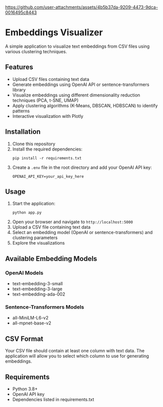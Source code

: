 https://github.com/user-attachments/assets/4b5b37da-9209-4473-9dca-0016495c8443
# Embeddings Visualizer

A simple application to visualize text embeddings from CSV files using various clustering techniques.

## Features

- Upload CSV files containing text data
- Generate embeddings using OpenAI API or sentence-transformers library
- Visualize embeddings using different dimensionality reduction techniques (PCA, t-SNE, UMAP)
- Apply clustering algorithms (K-Means, DBSCAN, HDBSCAN) to identify patterns
- Interactive visualization with Plotly

## Installation

1. Clone this repository
2. Install the required dependencies:
   ```
   pip install -r requirements.txt
   ```
3. Create a `.env` file in the root directory and add your OpenAI API key:
   ```
   OPENAI_API_KEY=your_api_key_here
   ```

## Usage

1. Start the application:
   ```
   python app.py
   ```
2. Open your browser and navigate to `http://localhost:5000`
3. Upload a CSV file containing text data
4. Select an embedding model (OpenAI or sentence-transformers) and clustering parameters
5. Explore the visualizations

## Available Embedding Models

### OpenAI Models

- text-embedding-3-small
- text-embedding-3-large
- text-embedding-ada-002

### Sentence-Transformers Models

- all-MiniLM-L6-v2
- all-mpnet-base-v2

## CSV Format

Your CSV file should contain at least one column with text data. The application will allow you to select which column to use for generating embeddings.

## Requirements

- Python 3.8+
- OpenAI API key
- Dependencies listed in requirements.txt
